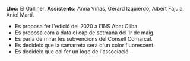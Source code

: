 **Lloc:** El Galliner.
**Assistents:** Anna Viñas, Gerard Izquierdo, Albert Fajula, Aniol Martí.

* Es proposa fer l'edició del 2020 a l'INS Abat Oliba.
* Es proposa com a data el cap de setmana del 1r de maig.
* Es parla de mirar les subvencions del Consell Comarcal.
* Es decideix que la samarreta serà d'un color fluorescent.
* Es decideix que cal fer un logo de l'associació.
